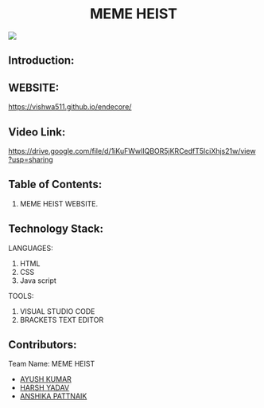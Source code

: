 <h1 align="center">MEME HEIST</h1>
<p align="center">
  
  </p>

<img src="https://www.google.com/url?sa=i&url=https%3A%2F%2Fwww.facebook.com%2Fmnnit.avishkar%2F&psig=AOvVaw2kcwhURSAi9eRfVf06rR3A&ust=1640759190213000&source=images&cd=vfe&ved=0CAsQjRxqFwoTCMj7xrjuhfUCFQAAAAAdAAAAABAD"/>
 </p>
 
## Introduction:



## WEBSITE:

  <a href="https://vishwa511.github.io/endecore/"> https://vishwa511.github.io/endecore/ </a>  

## Video Link:

  <a href="https://drive.google.com/file/d/1iKuFWwlIQBOR5jKRCedfT5lciXhjs21w/view?usp=sharing"> https://drive.google.com/file/d/1iKuFWwlIQBOR5jKRCedfT5lciXhjs21w/view?usp=sharing </a>
  

  
## Table of Contents:

1) MEME HEIST WEBSITE.


## Technology Stack:

LANGUAGES:                                        

  1) HTML                                            
  2) CSS                                              
  3) Java script                                      
                                         
                                              

TOOLS:



 1) VISUAL STUDIO CODE
 2) BRACKETS TEXT EDITOR

 
 
 
 ## Contributors: 

Team Name: MEME HEIST

* [AYUSH KUMAR](https://github.com/kiroyush)
* [HARSH YADAV](https://github.com/harshyadav7534615)
* [ANSHIKA PATTNAIK](https://github.com/AnshikaPattnaik)

